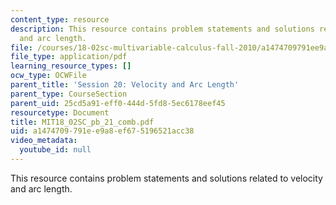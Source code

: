 ```yaml
---
content_type: resource
description: This resource contains problem statements and solutions related to velocity
  and arc length.
file: /courses/18-02sc-multivariable-calculus-fall-2010/a1474709791ee9a8ef675196521acc38_MIT18_02SC_pb_21_comb.pdf
file_type: application/pdf
learning_resource_types: []
ocw_type: OCWFile
parent_title: 'Session 20: Velocity and Arc Length'
parent_type: CourseSection
parent_uid: 25cd5a91-eff0-444d-5fd8-5ec6178eef45
resourcetype: Document
title: MIT18_02SC_pb_21_comb.pdf
uid: a1474709-791e-e9a8-ef67-5196521acc38
video_metadata:
  youtube_id: null
---
```

This resource contains problem statements and solutions related to velocity and arc length.

